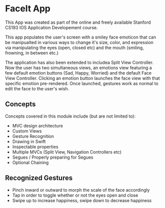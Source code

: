 #  FaceIt App

This App was created as part of the online and freely available Stanford CS193 IOS Application Developement course. 

This app populates the user's screen with a smiley face emoticon that can be manipualted in various ways to change it's size, color, and expression via manipulating the eyes (open, closed etc) and the mouth (smiling, frowning, in between etc.)

The application has also been extended to includea  Split View Controller. Now the user has two simultaneous views, an emotions view featuring a few default emotion buttons (Sad, Happy, Worried) and the default Face View Controller. Clicking an emotion button launches the face view with that specific emotion pre-rendered. Once launched, gestures work as normal to edit the face to the user's wish.

 
## Concepts

Concepts covered in this module include (but are not limited to):

- MVC design architecture 
- Custom Views
- Gesture Recognition
- Drawing in Swift
- Inspectable properties
- Multiple MVCs (Split View, Navigation Controllers etc)
- Segues / Properly preparing for Segues
- Optional Chaining



## Recognized Gestures

- Pinch inward or outward to morph the scale of the face accordingly
- Tap in order to toggle whether or not the eyes open and close
- Swipe up to increase happiness, swipe down to decrease happiness

